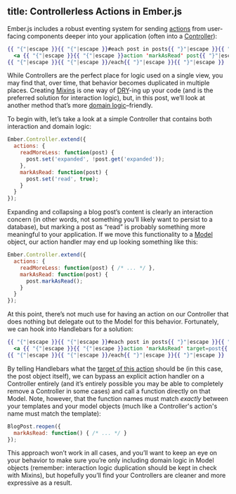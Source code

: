 title: Controllerless Actions in Ember.js
---

Ember.js includes a robust eventing system for sending [actions](http://emberjs.com/guides/templates/actions/) from user-facing components deeper into your application (often into a [Controller](http://emberjs.com/guides/controllers/)):

``` handlebars
{{ "{"|escape }}{{ "{"|escape }}#each post in posts{{ "}"|escape }}{{ "}"|escape }}
  <a {{ "{"|escape }}{{ "{"|escape }}action 'markAsRead' post{{ "}"|escape }}{{ "}"|escape }}>Mark as Read</a>
{{ "{"|escape }}{{ "{"|escape }}/each{{ "}"|escape }}{{ "}"|escape }}
```

While Controllers are the perfect place for logic used on a single view, you may find that, over time, that behavior becomes duplicated in multiple places. Creating [Mixins](http://emberjs.com/api/classes/Ember.Mixin.html) is one way of [DRY](http://en.wikipedia.org/wiki/Don%27t_repeat_yourself)-ing up your code (and is the preferred solution for interaction logic), but, in this post, we’ll look at another method that’s more [domain logic](http://en.wikipedia.org/wiki/Business_logic)–friendly.

To begin with, let’s take a look at a simple Controller that contains both interaction and domain logic:

``` js
Ember.Controller.extend({
  actions: {
    readMoreLess: function(post) {
      post.set('expanded', !post.get('expanded'));
    },
    markAsRead: function(post) {
      post.set('read', true);
    }
  }
});
```

Expanding and collapsing a blog post’s content is clearly an interaction concern (in other words, not something you’ll likely want to persist to a database), but marking a post as “read” is probably something more meaningful to your application. If we move this functionality to a [Model](http://emberjs.com/guides/models/) object, our action handler may end up looking something like this:

``` js
Ember.Controller.extend({
  actions: {
    readMoreLess: function(post) { /* ... */ },
    markAsRead: function(post) {
      post.markAsRead();
    }
  }
});
```

At this point, there’s not much use for having an action on our Controller that does nothing but delegate out to the Model for this behavior. Fortunately, we can hook into Handlebars for a solution:

``` handlebars
{{ "{"|escape }}{{ "{"|escape }}#each post in posts{{ "}"|escape }}{{ "}"|escape }}
  <a {{ "{"|escape }}{{ "{"|escape }}action 'markAsRead' target=post{{ "}"|escape }}{{ "}"|escape }}>Mark as Read</a>
{{ "{"|escape }}{{ "{"|escape }}/each{{ "}"|escape }}{{ "}"|escape }}
```

By telling Handlebars what the [target of this action](http://emberjs.com/guides/templates/actions/#toc_specifying-a-target) should be (in this case, the post object itself), we can bypass an explicit action handler on a Controller entirely (and it’s entirely possible you may be able to completely remove a Controller in some cases) and call a function directly on that Model. Note, however, that the function names must match _exactly_ between your templates and your model objects (much like a Controller's action's name must match the template):

``` js
BlogPost.reopen({
  markAsRead: function() { /* ... */ }
});
```

This approach won’t work in all cases, and you’ll want to keep an eye on your behavior to make sure you’re only including domain logic in Model objects (remember: interaction logic duplication should be kept in check with Mixins), but hopefully you’ll find your Controllers are cleaner and more expressive as a result.
